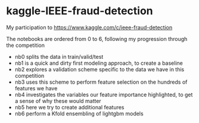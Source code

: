 # kaggle-IEEE-fraud-detection
My participation to https://www.kaggle.com/c/ieee-fraud-detection

The notebooks are ordered from 0 to 6, following my progression through the competition

* nb0 splits the data in train/valid/test
* nb1 is a quick and dirty first modeling approach, to create a baseline
* nb2 explores a validation scheme specific to the data we have in this competition
* nb3 uses this scheme to perform feature selection on the hundreds of features we have
* nb4 investigates the variables our feature importance highlighted, to get a sense of why these would matter
* nb5 here we try to create additional features
* nb6 perform a Kfold ensembling of lightgbm models
